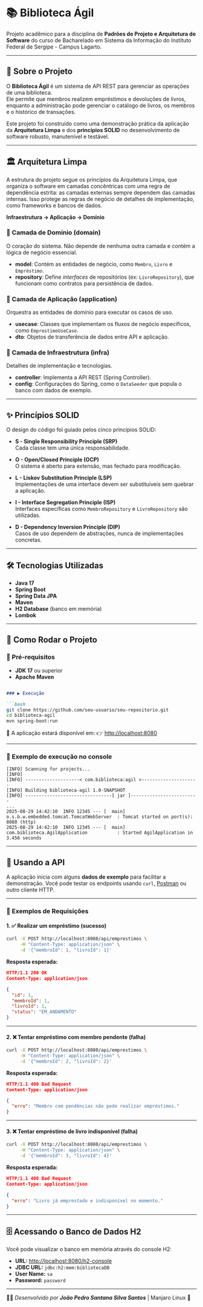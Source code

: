 # 📚 Biblioteca Ágil

Projeto acadêmico para a disciplina de **Padrões de Projeto e Arquitetura de Software** do curso de Bacharelado em Sistema da Informação do Instituto Federal de Sergipe - Campus Lagarto.

---

## 📖 Sobre o Projeto

O **Biblioteca Ágil** é um sistema de API REST para gerenciar as operações de uma biblioteca.  
Ele permite que membros realizem empréstimos e devoluções de livros, enquanto a administração pode gerenciar o catálogo de livros, os membros e o histórico de transações.  

Este projeto foi construído como uma demonstração prática da aplicação da **Arquitetura Limpa** e dos **princípios SOLID** no desenvolvimento de software robusto, manutenível e testável.

---

## 🏛️ Arquitetura Limpa

A estrutura do projeto segue os princípios da Arquitetura Limpa, que organiza o software em camadas concêntricas com uma regra de dependência estrita: as camadas externas sempre dependem das camadas internas. Isso protege as regras de negócio de detalhes de implementação, como frameworks e bancos de dados.  

**Infraestrutura → Aplicação → Domínio**

### 🔹 Camada de Domínio (domain)
O coração do sistema. Não depende de nenhuma outra camada e contém a lógica de negócio essencial.

- **model**: Contém as entidades de negócio, como `Membro`, `Livro` e `Empréstimo`.  
- **repository**: Define _interfaces_ de repositórios (ex: `LivroRepository`), que funcionam como contratos para persistência de dados.

### 🔹 Camada de Aplicação (application)
Orquestra as entidades de domínio para executar os casos de uso.

- **usecase**: Classes que implementam os fluxos de negócio específicos, como `EmprestimoUseCase`.  
- **dto**: Objetos de transferência de dados entre API e aplicação.

### 🔹 Camada de Infraestrutura (infra)
Detalhes de implementação e tecnologias.

- **controller**: Implementa a API REST (Spring Controller).  
- **config**: Configurações do Spring, como o `DataSeeder` que popula o banco com dados de exemplo.

---

## ✨ Princípios SOLID

O design do código foi guiado pelos cinco princípios SOLID:

- **S - Single Responsibility Principle (SRP)**  
  Cada classe tem uma única responsabilidade.  

- **O - Open/Closed Principle (OCP)**  
  O sistema é aberto para extensão, mas fechado para modificação.  

- **L - Liskov Substitution Principle (LSP)**  
  Implementações de uma interface devem ser substituíveis sem quebrar a aplicação.  

- **I - Interface Segregation Principle (ISP)**  
  Interfaces específicas como `MembroRepository` e `LivroRepository` são utilizadas.  

- **D - Dependency Inversion Principle (DIP)**  
  Casos de uso dependem de abstrações, nunca de implementações concretas.

---

## 🛠️ Tecnologias Utilizadas

- **Java 17**  
- **Spring Boot**  
- **Spring Data JPA**  
- **Maven**  
- **H2 Database** (banco em memória)  
- **Lombok**

---

## 🚀 Como Rodar o Projeto

### 🔧 Pré-requisitos
- **JDK 17** ou superior  
- **Apache Maven**

````markdown

### ▶️ Execução

```bash
git clone https://github.com/seu-usuario/seu-repositorio.git
cd biblioteca-agil
mvn spring-boot:run
````

📍 A aplicação estará disponível em:
👉 [http://localhost:8080](http://localhost:8080)

---

### 🔎 Exemplo de execução no console

```console
[INFO] Scanning for projects...
[INFO] 
[INFO] --------------------< com.biblioteca:agil >---------------------
[INFO] Building biblioteca-agil 1.0-SNAPSHOT
[INFO] --------------------------------[ jar ]-------------------------
...
2025-08-29 14:42:10  INFO 12345 --- [  main] o.s.b.w.embedded.tomcat.TomcatWebServer  : Tomcat started on port(s): 8080 (http)
2025-08-29 14:42:10  INFO 12345 --- [  main] com.biblioteca.AgilApplication           : Started AgilApplication in 3.456 seconds
```

---

## 🧪 Usando a API

A aplicação inicia com alguns **dados de exemplo** para facilitar a demonstração.
Você pode testar os endpoints usando `curl`, [Postman](https://www.postman.com/) ou outro cliente HTTP.

---

### 📌 Exemplos de Requisições

#### 1. ✅ Realizar um empréstimo (sucesso)

```bash
curl -X POST http://localhost:8080/api/emprestimos \
     -H "Content-Type: application/json" \
     -d '{"membroId": 1, "livroId": 1}'
```

**Resposta esperada:**

```json
HTTP/1.1 200 OK
Content-Type: application/json

{
  "id": 1,
  "membroId": 1,
  "livroId": 1,
  "status": "EM_ANDAMENTO"
}
```

---

#### 2. ❌ Tentar empréstimo com membro pendente (falha)

```bash
curl -X POST http://localhost:8080/api/emprestimos \
     -H "Content-Type: application/json" \
     -d '{"membroId": 2, "livroId": 2}'
```

**Resposta esperada:**

```json
HTTP/1.1 400 Bad Request
Content-Type: application/json

{
  "erro": "Membro com pendências não pode realizar empréstimos."
}
```

---

#### 3. ❌ Tentar empréstimo de livro indisponível (falha)

```bash
curl -X POST http://localhost:8080/api/emprestimos \
     -H "Content-Type: application/json" \
     -d '{"membroId": 3, "livroId": 4}'
```

**Resposta esperada:**

```json
HTTP/1.1 400 Bad Request
Content-Type: application/json

{
  "erro": "Livro já emprestado e indisponível no momento."
}
```

---

## 🗄️ Acessando o Banco de Dados H2

Você pode visualizar o banco em memória através do console H2:

* **URL:** [http://localhost:8080/h2-console](http://localhost:8080/h2-console)
* **JDBC URL:** `jdbc:h2:mem:bibliotecaDB`
* **User Name:** `sa`
* **Password:** `password`

---

👨‍💻 *Desenvolvido por **João Pedro Santana Silva Santos*** | Manjaro Linux 🐧


